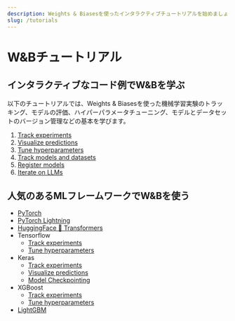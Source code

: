 ```yaml
---
description: Weights & Biasesを使ったインタラクティブチュートリアルを始めましょう。
slug: /tutorials
---
```



# W&Bチュートリアル

## インタラクティブなコード例でW&Bを学ぶ
以下のチュートリアルでは、Weights & Biasesを使った機械学習実験のトラッキング、モデルの評価、ハイパーパラメータチューニング、モデルとデータセットのバージョン管理などの基本を学びます。

1. [Track experiments](/tutorials/experiments) 
2. [Visualize predictions](/tutorials/tables)
3. [Tune hyperparameters](/tutorials/sweeps)
4. [Track models and datasets](/tutorials/artifacts)
5. [Register models](/tutorials/models)
6. [Iterate on LLMs](/tutorials/prompts)

## 人気のあるMLフレームワークでW&Bを使う

- [PyTorch](/tutorials/pytorch)
- [PyTorch Lightning](/tutorials/lightning)
- [HuggingFace 🤗 Transformers](/tutorials/huggingface)
- Tensorflow
    - [Track experiments](/tutorials/tensorflow)
    - [Tune hyperparameters](/tutorials/tensorflow_sweeps)
- Keras
    - [Track experiments](/tutorials/keras)
    - [Visualize predictions](/tutorials/keras_tables)
    - [Model Checkpointing](/tutorials/keras_models)
- XGBoost
    - [Track experiments](/tutorials/xgboost)
    - [Tune hyperparameters](/tutorials/xgboost_sweeps)
- [LightGBM](/tutorials/lightgbm)